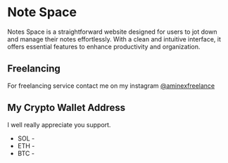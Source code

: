 # Note Space
Notes Space is a straightforward website designed for users to jot down and manage their notes effortlessly. With a clean and intuitive interface, it offers essential features to enhance productivity and organization.









## Freelancing
For freelancing service contact me on my instagram [@aminexfreelance](https://www.instagram.com/aminexfreelance)
## My Crypto Wallet Address 
I well really appreciate you support.

- SOL - 
- ETH -
- BTC - 
